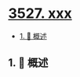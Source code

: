 # [3527. xxx](https://github.com/Tdahuyou/TNotes.leetcode/tree/main/notes/3527.%20xxx)

<!-- region:toc -->

- [1. 📝 概述](#1--概述)

<!-- endregion:toc -->

## 1. 📝 概述
